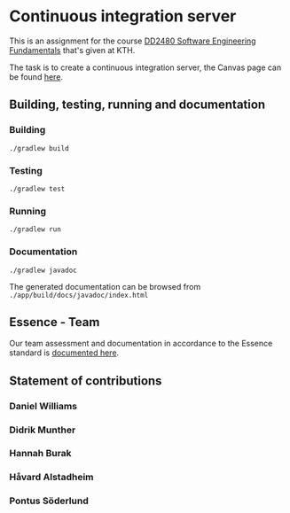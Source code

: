 # Continuous integration server

This is an assignment for the course [DD2480 Software Engineering Fundamentals](https://www.kth.se/student/kurser/kurs/DD2480?l=en) that's given at KTH. 

The task is to create a continuous integration server, the Canvas page can be found [here](https://canvas.kth.se/courses/37918/assignments/235346).

## Building, testing, running and documentation

### Building

`./gradlew build`

### Testing

`./gradlew test`

### Running

`./gradlew run`

### Documentation

`./gradlew javadoc`

The generated documentation can be browsed from `./app/build/docs/javadoc/index.html`

## Essence - Team

Our team assessment and documentation in accordance to the Essence standard is [documented here](./Essence.md).

## Statement of contributions

### Daniel Williams

### Didrik Munther

### Hannah Burak

### Håvard Alstadheim

### Pontus Söderlund
